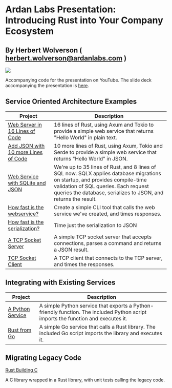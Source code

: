 # Ardan Labs Presentation: Introducing Rust into Your Company Ecosystem

## By Herbert Wolverson ( herbert.wolverson@ardanlabs.com )

![](https://github.com/thebracket/ArdanUltimateRustFoundations/blob/main/images/ardanlabs-logo.png)

Accompanying code for the presentation on YouTube. The slide deck accompanying the
presentation is [here](./SlideDeck.pdf).

## Service Oriented Architecture Examples

**Project** | **Description**
--- | ---
[Web Server in 16 Lines of Code]([/tree/main/crust) | 16 lines of Rust, using Axum and Tokio to provide a simple web service that returns "Hello World" in plain text.
[Add JSON with 10 more Lines of Code](./tree/main/hellojson_webservice/) | 10 more lines of Rust, using Axum, Tokio and Serde to provide a simple web service that returns "Hello World" in JSON.
[Web Service with SQLite and JSON](./tree/main/hellodb_webservice/) | We're up to 35 lines of Rust, and 8 lines of SQL now. SQLX applies database migrations on startup, and provides compile-time validation of SQL queries. Each request queries the database, serializes to JSON, and returns the result.
[How fast is the webservice?](./tree/main/hellodb_timed_client/) | Create a simple CLI tool that calls the web service we've created, and times responses.
[How fast is the serialization?](./tree/main/timed_json_serialize/) | Time just the serialization to JSON
[A TCP Socket Server](./tree/main/tcp_server/) | A simple TCP socket server that accepts connections, parses a command and returns a JSON result.
[TCP Socket Client](./tree/main/tcp_client/) | A TCP client that connects to the TCP server, and times the responses.

## Integrating with Existing Services

**Project** | **Description**
--- | ---
[A Python Service](./tree/main/mymath/) | A simple Python service that exports a Python-friendly function. The included Python script imports the function and executes it.
[Rust from Go](./tree/main/rustgo/) | A simple Go service that calls a Rust library. The included Go script imports the library and executes it.

## Migrating Legacy Code

[Rust Building C](./tree/main/crust)

A C library wrapped in a Rust library, with unit tests calling the legacy code.

